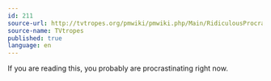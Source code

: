 ```yaml
---
id: 211
source-url: http://tvtropes.org/pmwiki/pmwiki.php/Main/RidiculousProcrastinator
source-name: TVtropes
published: true
language: en
---
```

If you are reading this, you probably are procrastinating right now.
